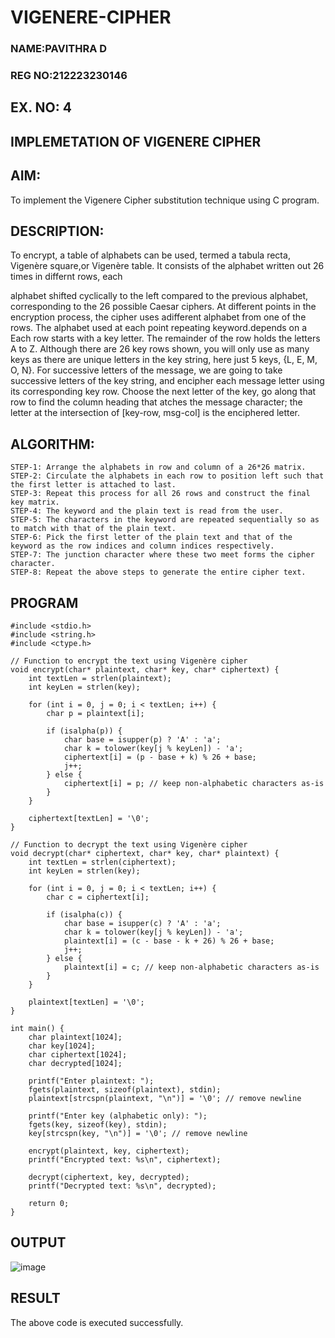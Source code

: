 # VIGENERE-CIPHER
### NAME:PAVITHRA D
### REG NO:212223230146
## EX. NO: 4

## IMPLEMETATION OF VIGENERE CIPHER
 
## AIM:
To implement the Vigenere Cipher substitution technique using C program.

## DESCRIPTION:
To encrypt, a table of alphabets can be used, termed a tabula recta, Vigenère square,or Vigenère table. It consists of the alphabet written out 26 times in differnt rows, each
 
alphabet shifted cyclically to the left compared to the previous alphabet, corresponding to the 26 possible Caesar ciphers. At different points in the encryption process, the cipher uses adifferent alphabet from one of the rows. The alphabet used at each point repeating keyword.depends on a Each row starts with a key letter. The remainder of the row holds the letters A to Z. Although there are 26 key rows shown, you will only use as many keys as there are unique letters in the key string, here just 5 keys, {L, E, M, O, N}. For successive letters of the message, we are going to take successive letters of the key string, and encipher each message letter using its corresponding key row. Choose the next letter of the key, go along that row to find the column heading that	atches the message character; the letter at the intersection of
[key-row, msg-col] is the enciphered letter.

## ALGORITHM:
```
STEP-1: Arrange the alphabets in row and column of a 26*26 matrix.
STEP-2: Circulate the alphabets in each row to position left such that the first letter is attached to last.
STEP-3: Repeat this process for all 26 rows and construct the final key matrix.
STEP-4: The keyword and the plain text is read from the user.
STEP-5: The characters in the keyword are repeated sequentially so as to match with that of the plain text.
STEP-6: Pick the first letter of the plain text and that of the keyword as the row indices and column indices respectively.
STEP-7: The junction character where these two meet forms the cipher character.
STEP-8: Repeat the above steps to generate the entire cipher text.
```
## PROGRAM
```
#include <stdio.h>
#include <string.h>
#include <ctype.h>

// Function to encrypt the text using Vigenère cipher
void encrypt(char* plaintext, char* key, char* ciphertext) {
    int textLen = strlen(plaintext);
    int keyLen = strlen(key);

    for (int i = 0, j = 0; i < textLen; i++) {
        char p = plaintext[i];

        if (isalpha(p)) {
            char base = isupper(p) ? 'A' : 'a';
            char k = tolower(key[j % keyLen]) - 'a';
            ciphertext[i] = (p - base + k) % 26 + base;
            j++;
        } else {
            ciphertext[i] = p; // keep non-alphabetic characters as-is
        }
    }

    ciphertext[textLen] = '\0';
}

// Function to decrypt the text using Vigenère cipher
void decrypt(char* ciphertext, char* key, char* plaintext) {
    int textLen = strlen(ciphertext);
    int keyLen = strlen(key);

    for (int i = 0, j = 0; i < textLen; i++) {
        char c = ciphertext[i];

        if (isalpha(c)) {
            char base = isupper(c) ? 'A' : 'a';
            char k = tolower(key[j % keyLen]) - 'a';
            plaintext[i] = (c - base - k + 26) % 26 + base;
            j++;
        } else {
            plaintext[i] = c; // keep non-alphabetic characters as-is
        }
    }

    plaintext[textLen] = '\0';
}

int main() {
    char plaintext[1024];
    char key[1024];
    char ciphertext[1024];
    char decrypted[1024];

    printf("Enter plaintext: ");
    fgets(plaintext, sizeof(plaintext), stdin);
    plaintext[strcspn(plaintext, "\n")] = '\0'; // remove newline

    printf("Enter key (alphabetic only): ");
    fgets(key, sizeof(key), stdin);
    key[strcspn(key, "\n")] = '\0'; // remove newline

    encrypt(plaintext, key, ciphertext);
    printf("Encrypted text: %s\n", ciphertext);

    decrypt(ciphertext, key, decrypted);
    printf("Decrypted text: %s\n", decrypted);

    return 0;
}

```
## OUTPUT
![image](https://github.com/user-attachments/assets/f744cecc-2008-4be3-a23c-271bc9e16f98)


## RESULT
The above code is executed successfully.
